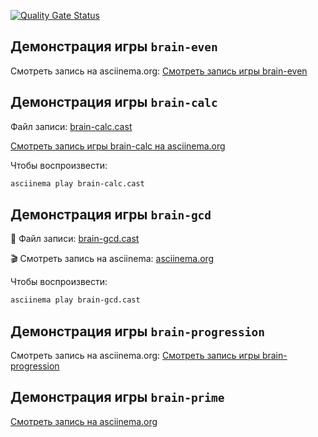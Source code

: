 [![Quality Gate Status](https://sonarcloud.io/api/project_badges/measure?project=Oksana-QA-auto_qa-auto-engineer-javascript-project-44&metric=alert_status)](https://sonarcloud.io/summary/new_code?id=Oksana-QA-auto_qa-auto-engineer-javascript-project-44)

## Демонстрация игры `brain-even`

Смотреть запись на asciinema.org: 
[Смотреть запись игры brain-even](https://asciinema.org/a/ZWMa2VAv1xEbBdaybP6EZwk0P)


## Демонстрация игры `brain-calc`

Файл записи: [brain-calc.cast](./brain-calc.cast)

[Смотреть запись игры brain-calc на asciinema.org](https://asciinema.org/a/NXiA9ZJTSEXHpIGOGFA4cAsQt)

Чтобы воспроизвести:

```bash
asciinema play brain-calc.cast

```

## Демонстрация игры `brain-gcd`

📄 Файл записи: [brain-gcd.cast](./brain-gcd.cast)  

🎬 Смотреть запись на asciinema: [asciinema.org](https://asciinema.org/a/rnvVxHAQg72oPyD1Yu5IGslgz)

Чтобы воспроизвести:

```bash
asciinema play brain-gcd.cast

```

## Демонстрация игры `brain-progression`

Смотреть запись на asciinema.org: 
[Смотреть запись игры brain-progression](https://asciinema.org/a/sGOJh8TTcwC8NqCKTR4OpIeeR)



## Демонстрация игры `brain-prime`

[Смотреть запись на asciinema.org]( https://asciinema.org/a/YVSZ0g36eiUUXue7xuifiiHia)


